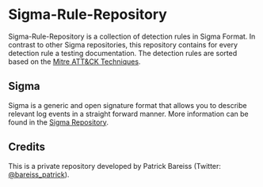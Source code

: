 # Sigma-Rule-Repository
Sigma-Rule-Repository is a collection of detection rules in Sigma Format. In contrast to other Sigma repositories, this repository contains for every detection rule a testing documentation. The detection rules are sorted based on the [Mitre ATT&CK Techniques](https://attack.mitre.org/matrices/enterprise/).

## Sigma
Sigma is a generic and open signature format that allows you to describe relevant log events in a straight forward manner. More information can be found in the [Sigma Repository](https://github.com/Neo23x0/sigma).

## Credits
This is a private repository developed by Patrick Bareiss (Twitter: [@bareiss_patrick](https://twitter.com/bareiss_patrick)).


